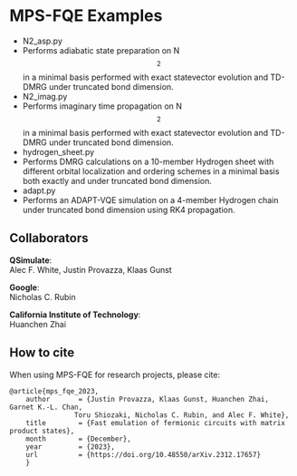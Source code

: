 # MPS-FQE Examples
- N2_asp.py
 - Performs adiabatic state preparation on N$$_2$$ in a minimal basis performed with exact statevector evolution and TD-DMRG under truncated bond dimension.
- N2_imag.py
 - Performs imaginary time propagation on N$$_2$$ in a minimal basis performed with exact statevector evolution and TD-DMRG under truncated bond dimension.
- hydrogen_sheet.py
 - Performs DMRG calculations on a 10-member Hydrogen sheet with different orbital localization and ordering schemes in a minimal basis both exactly and under truncated bond dimension.
- adapt.py
 - Performs an ADAPT-VQE simulation on a 4-member Hydrogen chain under truncated bond dimension using RK4 propagation.


## Collaborators
__QSimulate__:\
Alec F. White, Justin Provazza, Klaas Gunst

__Google__:\
Nicholas C. Rubin

__California Institute of Technology__:\
Huanchen Zhai

## How to cite
When using MPS-FQE for research projects, please cite:

```
@article{mps_fqe_2023,
    author       = {Justin Provazza, Klaas Gunst, Huanchen Zhai, Garnet K.-L. Chan,
    		    Toru Shiozaki, Nicholas C. Rubin, and Alec F. White},
    title        = {Fast emulation of fermionic circuits with matrix product states},
    month        = {December},
    year         = {2023},
    url          = {https://doi.org/10.48550/arXiv.2312.17657}
    }
```
